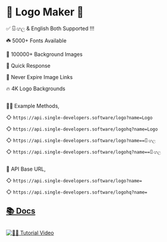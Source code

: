 # 🎨 Logo Maker 🎨

✅  සිංහල  & English Both Supported !!!

☘️ 5000+ Fonts Available 

🌺 100000+ Background Images

🚀 Quick Response

🔰 Never Expire Image Links

🔥 4K Logo Backgrounds

##

💁‍♂️ Example Methods,

◇ `https://api.single-developers.software/logo?name=Logo`

◇ `https://api.single-developers.software/logohq?name=Logo`

◇ `https://api.single-developers.software/logo?name==සිංහල`

◇ `https://api.single-developers.software/logohq?name==සිංහල`

##

🔰 API Base URL,

◇ `https://api.single-developers.software/logo?name=`

◇ `https://api.single-developers.software/logohq?name=`

##

## [📚 Docs](https://telegra.ph/%E1%92%AAOGO-%E1%91%95%E1%96%87%E1%95%AE%E1%97%A9TO%E1%96%87-API-10-18)

##

[![🙋‍♂️ Tutorial Video](https://user-images.githubusercontent.com/85282650/147605214-e3676e85-9363-468c-b53a-a099bfe83846.png)](https://t.me/s/SingleDevelopers/618)
 
##



